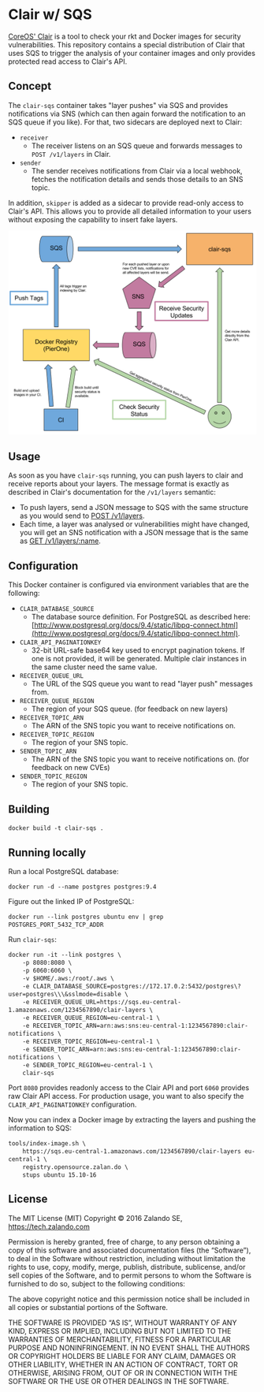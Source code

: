 # Clair w/ SQS

[CoreOS' Clair](https://github.com/coreos/clair) is a tool to check your rkt and Docker images for
security vulnerabilities. This repository contains a special distribution of Clair that uses SQS to
trigger the analysis of your container images and only provides protected read access to Clair's
API.

## Concept

The `clair-sqs` container takes "layer pushes" via SQS and provides notifications via SNS (which
can then again forward the notification to an SQS queue if you like). For that, two sidecars are
deployed next to Clair:

* `receiver`
  * The receiver listens on an SQS queue and forwards messages to `POST /v1/layers` in Clair.
* `sender`
  * The sender receives notifications from Clair via a local webhook, fetches the notification
    details and sends those details to an SNS topic.

In addition, `skipper` is added as a sidecar to provide read-only access to Clair's API. This
allows you to provide all detailed information to your users without exposing the capability to
insert fake layers.

![Architecture Visualization](architecture.svg)

## Usage

As soon as you have `clair-sqs` running, you can push layers to clair and receive reports about your layers. The message
format is exactly as described in Clair's documentation for the `/v1/layers` semantic:

* To push layers, send a JSON message to SQS with the same structure as you would send to
  [POST /v1/layers](https://github.com/coreos/clair/blob/master/api/v1/README.md#post-layers).
* Each time, a layer was analysed or vulnerabilities might have changed, you will get an SNS notification with a JSON
  message that is the same as
  [GET /v1/layers/:name](https://github.com/coreos/clair/blob/master/api/v1/README.md#get-layersname).

## Configuration

This Docker container is configured via environment variables that are the following:

* `CLAIR_DATABASE_SOURCE`
  * The database source definition. For PostgreSQL as described here:
    [http://www.postgresql.org/docs/9.4/static/libpq-connect.html](http://www.postgresql.org/docs/9.4/static/libpq-connect.html).
* `CLAIR_API_PAGINATIONKEY`
  * 32-bit URL-safe base64 key used to encrypt pagination tokens. If one is not provided, it will
    be generated. Multiple clair instances in the same cluster need the same value.
* `RECEIVER_QUEUE_URL`
  * The URL of the SQS queue you want to read "layer push" messages from.
* `RECEIVER_QUEUE_REGION`
  * The region of your SQS queue. (for feedback on new layers)
* `RECEIVER_TOPIC_ARN`
  * The ARN of the SNS topic you want to receive notifications on.
* `RECEIVER_TOPIC_REGION`
  * The region of your SNS topic.
* `SENDER_TOPIC_ARN`
  * The ARN of the SNS topic you want to receive notifications on. (for feedback on new CVEs)
* `SENDER_TOPIC_REGION`
  * The region of your SNS topic.

## Building

    docker build -t clair-sqs .

## Running locally

Run a local PostgreSQL database:

    docker run -d --name postgres postgres:9.4

Figure out the linked IP of PostgreSQL:

    docker run --link postgres ubuntu env | grep POSTGRES_PORT_5432_TCP_ADDR

Run `clair-sqs`:

    docker run -it --link postgres \
        -p 8080:8080 \
        -p 6060:6060 \
        -v $HOME/.aws:/root/.aws \
        -e CLAIR_DATABASE_SOURCE=postgres://172.17.0.2:5432/postgres\?user=postgres\\\&sslmode=disable \
        -e RECEIVER_QUEUE_URL=https://sqs.eu-central-1.amazonaws.com/1234567890/clair-layers \
        -e RECEIVER_QUEUE_REGION=eu-central-1 \
        -e RECEIVER_TOPIC_ARN=arn:aws:sns:eu-central-1:1234567890:clair-notifications \
        -e RECEIVER_TOPIC_REGION=eu-central-1 \
        -e SENDER_TOPIC_ARN=arn:aws:sns:eu-central-1:1234567890:clair-notifications \
        -e SENDER_TOPIC_REGION=eu-central-1 \
        clair-sqs

Port `8080` provides readonly access to the Clair API and port `6060` provides raw Clair API
access. For production usage, you want to also specify the `CLAIR_API_PAGINATIONKEY`
configuration.

Now you can index a Docker image by extracting the layers and pushing the information to SQS:

    tools/index-image.sh \
        https://sqs.eu-central-1.amazonaws.com/1234567890/clair-layers eu-central-1 \
        registry.opensource.zalan.do \
        stups ubuntu 15.10-16

## License

The MIT License (MIT) Copyright © 2016 Zalando SE, https://tech.zalando.com

Permission is hereby granted, free of charge, to any person obtaining a copy of this software and
associated documentation files (the “Software”), to deal in the Software without restriction,
including without limitation the rights to use, copy, modify, merge, publish, distribute,
sublicense, and/or sell copies of the Software, and to permit persons to whom the Software is
furnished to do so, subject to the following conditions:

The above copyright notice and this permission notice shall be included in all copies or
substantial portions of the Software.

THE SOFTWARE IS PROVIDED “AS IS”, WITHOUT WARRANTY OF ANY KIND, EXPRESS OR IMPLIED, INCLUDING
BUT NOT LIMITED TO THE WARRANTIES OF MERCHANTABILITY, FITNESS FOR A PARTICULAR PURPOSE AND
NONINFRINGEMENT. IN NO EVENT SHALL THE AUTHORS OR COPYRIGHT HOLDERS BE LIABLE FOR ANY CLAIM,
DAMAGES OR OTHER LIABILITY, WHETHER IN AN ACTION OF CONTRACT, TORT OR OTHERWISE, ARISING FROM, OUT
OF OR IN CONNECTION WITH THE SOFTWARE OR THE USE OR OTHER DEALINGS IN THE SOFTWARE.
